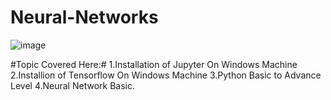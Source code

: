 # Neural-Networks
![image](https://user-images.githubusercontent.com/59665707/125332716-32e7f400-e36b-11eb-9c66-bc26aba4b11f.png)

#Topic Covered Here:#
1.Installation of Jupyter On Windows Machine
2.Installion of Tensorflow On Windows Machine
3.Python Basic to Advance Level
4.Neural Network Basic.


